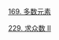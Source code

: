 
[169. 多数元素](https://leetcode-cn.com/problems/majority-element/)

[229. 求众数 II](https://leetcode-cn.com/problems/majority-element-ii/)